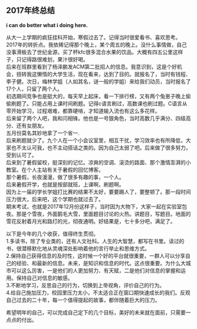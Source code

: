 ## 2017年终总结
**i can do better what i doing here.**<br>



从大一上学期的疯狂挂科开始，寒假过去了。记得当时很爱看书、喜欢思考。<br>
2017年的转折点。我依稀记得那个晚上，某个周五的晚上。没什么事情做，自己没事滑板去了世纪金源，买了杯kfc很多混合水果的饮品。大概有四五公里这样子，只记得路很难划，果汁很好喝。<br>
后来在班群里看到了杨泽鹏发ACM第二批招人的信息。我意识到，这是个好机会，扭转我这懒惰的大学生活，现在看来，达到了目的。就报名了，当时有钱程、李子健。次日，梅林学姐（人如其名，谜一般的学姐）来给我们动员，当时报名了17个人，只留了两个人。<br>
初选期间竞争也是挺大的，每天早上起床，看一下排行榜，又有两个兔崽子晚上偷偷刷题了。只能占用上课时间刷题。记得c语言刷过，高数课也刷过题。C语言从零开始学习，过程艰难，都靠硬啃，才知道输入流也有这么多花样。<br>
后来留了两个人吧，我和闫相锋。他也是一号狠角色，当时高数几乎满分、四级高分、还有女朋友。<br>
五月份莫名其妙地拿了一个省一.<br>
后来刷题就少了。九个人在一个小会议室里，相互干扰，学习效率也有所降低，大家也不太认可我，也不主动搭话之类的。因为自己太弱了吧。后来做了很多努力，受到认可了。<br>
后来到了暑假留校，挺深刻的记忆。凉爽的空调、滚烫的路面、那个激情澎湃的小教室。在个人主站有关于暑假的回忆博客。<br>
那个暑假，长夜漫漫，做了很多有趣的事，一个人。 <br>
后来暑假开学，也就是按部就班，上课啊，刷题啊。<br>
因为上一届的学长学姐打比赛的结果不太好，要要踢人了，要整顿了。那一段时间压力很大，后来吧，这个学期也就过去了。<br>
期末考试，也就是2017年12月份这样子，当时因为大物下，大家一起在实验室包夜。那是个雪夜，外面鹅毛大雪，里面题目讨论的火热。讲题目，写题目。地面的雪花反射着月光和路灯的光，彻夜通明。好结果是，七十多分吧，满足了。<br>


以下是今年的几个收获，值得终生贯彻。<br>
1.多读书，除了专业类的，还有人文社科。人生的大智慧，都写在书里。读过的书，很潜移默化地从灵魂深处影响着他的言行举止和思维方式。<br>
2.保持自己获得信息的及时性，这时候一个好的平台就很重要，一群人可以分享自己的经验、和最新的信息。未来，是知识和信息的时代。这点很重要。为什么大城市可以这么厉害，一是他们的人更加努力、有天赋，二是他们对信息的掌握和运用。保持自己对信息的敏感。<br>
3.不断地学习，反思自己的行为，切换到上帝视角，评价自己的行为。<br>
4.给自己施加压力，校园里压力太小，不太适合正在窗口期快速成长的我们。反观自己过去的二十年，每一个值得提起的故事，都伴随着巨大的压力。<br>


希望明年的自己，可以完成自己定下的几个目标，美好的未来就在面前，只需要一点点的付出。
